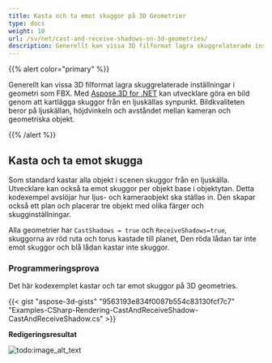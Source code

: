 ```yaml
---
title: Kasta och ta emot skuggor på 3D Geometrier
type: docs
weight: 10
url: /sv/net/cast-and-receive-shadows-on-3d-geometries/
description: Generellt kan vissa 3D filformat lagra skuggrelaterade inställningar i geometri som FBX. Använder Aspose. 3D for .NET, kan utvecklare göra en bild genom att kartlägga skuggor från en ljuskällas synpunkt. Bildkvaliteten beror på ljuskällan, höjdvinkeln och avståndet mellan kameran och geometriska objekt.
---
```

{{% alert color="primary" %}}

Generellt kan vissa 3D filformat lagra skuggrelaterade inställningar i geometri som FBX. Med [Aspose.3D for .NET](https://products.aspose.com/3d/net/) kan utvecklare göra en bild genom att kartlägga skuggor från en ljuskällas synpunkt. Bildkvaliteten beror på ljuskällan, höjdvinkeln och avståndet mellan kameran och geometriska objekt.

{{% /alert %}}
##  **Kasta och ta emot skugga**
Som standard kastar alla objekt i scenen skuggor från en ljuskälla. Utvecklare kan också ta emot skuggor per objekt base i objektytan. Detta kodexempel avslöjar hur ljus- och kameraobjekt ska ställas in. Den skapar också ett plan och placerar tre objekt med olika färger och skugginställningar.

Alla geometrier har `CastShadows = true` och `ReceiveShadows=true`, skuggorna av röd ruta och torus kastade till planet, Den röda lådan tar inte emot skuggor och blå lådan kastar inte skuggor.
###  **Programmeringsprova**
Det här kodexemplet kastar och tar emot skuggor på 3D geometries.

{{< gist "aspose-3d-gists" "9563193e834f0087b554c83130fcf7c7" "Examples-CSharp-Rendering-CastAndReceiveShadow-CastAndReceiveShadow.cs" >}}


**Redigeringsresultat**

![todo:image_alt_text](cast-and-receive-shadows-on-3d-geometries_1.png)
